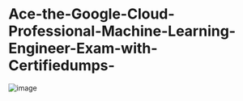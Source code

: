 # Ace-the-Google-Cloud-Professional-Machine-Learning-Engineer-Exam-with-Certifiedumps-
![image](https://github.com/user-attachments/assets/d997c489-84c3-4c95-a244-2b1a51ccd7db)
